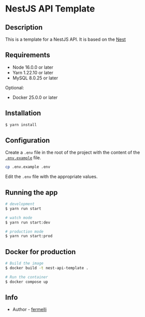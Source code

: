# NestJS API Template

## Description

This is a template for a NestJS API. It is based on the [Nest](https://github.com/nestjs/nest)

## Requirements

- Node 16.0.0 or later
- Yarn 1.22.10 or later
- MySQL 8.0.25 or later

Optional:

- Docker 25.0.0 or later

## Installation

```bash
$ yarn install
```

## Configuration

Create a `.env` file in the root of the project with the content of the [`.env.example`](.env.example) file.

```bash
cp .env.example .env
```

Edit the `.env` file with the appropriate values.

## Running the app

```bash
# development
$ yarn run start

# watch mode
$ yarn run start:dev

# production mode
$ yarn run start:prod
```

## Docker for production

```bash
# Build the image
$ docker build -t nest-api-template .

# Run the container
$ docker compose up
```

## Info

- Author - [fermelli](https://github.com/fermelli)
